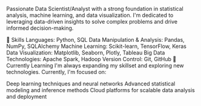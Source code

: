 Passionate Data Scientist/Analyst with a strong foundation in statistical analysis, machine learning, and data visualization. I'm dedicated to leveraging data-driven insights to solve complex problems and drive informed decision-making.

🔬 Skills
Languages: Python, SQL 
Data Manipulation & Analysis: Pandas, NumPy, SQLAlchemy
Machine Learning: Scikit-learn, TensorFlow, Keras
Data Visualization: Matplotlib, Seaborn, Plotly, Tableau
Big Data Technologies: Apache Spark, Hadoop
Version Control: Git, GitHub
🌱 Currently Learning
I'm always expanding my skillset and exploring new technologies. Currently, I'm focused on:

Deep learning techniques and neural networks
Advanced statistical modeling and inference methods
Cloud platforms for scalable data analysis and deployment

